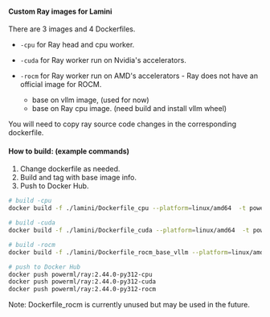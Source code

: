 #### Custom Ray images for Lamini

There are 3 images and 4 Dockerfiles.

- `-cpu` for Ray head and cpu worker.
- `-cuda` for Ray worker run on Nvidia's accelerators.

- `-rocm` for Ray worker run on AMD's accelerators - Ray does not have an official image for ROCM.
  - base on vllm image, (used for now)
  - base on Ray cpu image. (need build and install vllm wheel)

You will need to copy ray source code changes in the corresponding dockerfile.

#### How to build: (example commands)

1. Change dockerfile as needed.
1. Build and tag with base image info.
1. Push to Docker Hub.

``` sh
# build -cpu
docker build -f ./lamini/Dockerfile_cpu --platform=linux/amd64  -t powerml/ray:2.44.0-py312-cpu .

# build -cuda
docker build -f ./lamini/Dockerfile_cuda --platform=linux/amd64  -t powerml/ray:2.44.0-py312-cuda .

# build -rocm
docker build -f ./lamini/Dockerfile_rocm_base_vllm --platform=linux/amd64  -t powerml/ray:2.44.0-py312-rocm .
```

``` sh
# push to Docker Hub
docker push powerml/ray:2.44.0-py312-cpu
docker push powerml/ray:2.44.0-py312-cuda
docker push powerml/ray:2.44.0-py312-rocm
```

Note: Dockerfile_rocm is currently unused but may be used in the future.
